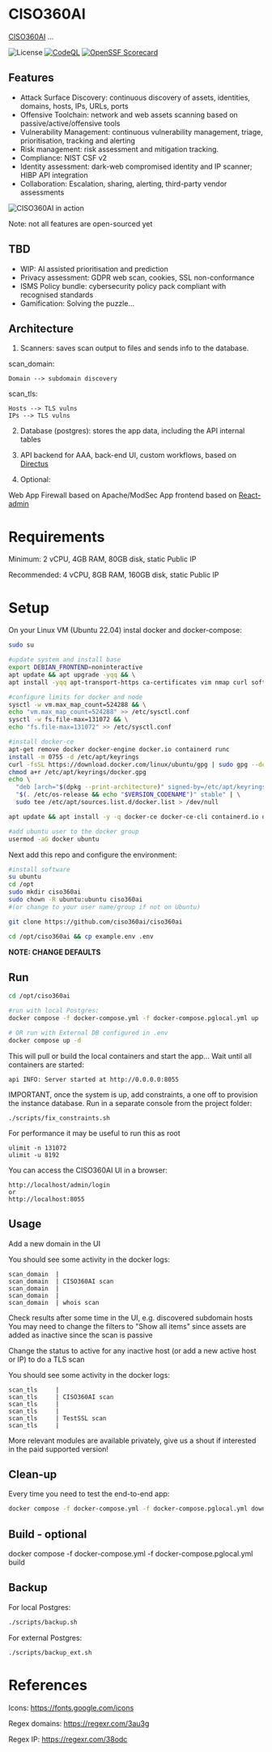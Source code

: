 # CISO360AI

[CISO360AI](https://ciso360.ai/) ... 

![License](https://img.shields.io/github/license/ciso360ai/ciso360ai)
[![CodeQL](https://github.com/ciso360ai/ciso360ai/actions/workflows/codeql.yml/badge.svg)](https://github.com/ciso360ai/ciso360ai/actions/workflows/codeql.yml)
[![OpenSSF Scorecard](https://api.scorecard.dev/projects/github.com/ciso360ai/ciso360ai/badge)](https://scorecard.dev/viewer/?uri=github.com/ciso360ai/ciso360ai)

## Features
 * Attack Surface Discovery: continuous discovery of assets, identities, domains, hosts, IPs, URLs, ports
 * Offensive Toolchain: network and web assets scanning based on passive/active/offensive tools
 * Vulnerability Management: continuous vulnerability management, triage, prioritisation, tracking and alerting
 * Risk management: risk assessment and mitigation tracking. 
 * Compliance: NIST CSF v2
 * Identity assessment: dark-web compromised identity and IP scanner; HIBP API integration
 * Collaboration: Escalation, sharing, alerting, third-party vendor assessments

![CISO360AI in action](./api/uploads/ciso360ai_slide.gif)

Note: not all features are open-sourced yet

## TBD
 * WIP: AI assisted prioritisation and prediction
 * Privacy assessment: GDPR web scan, cookies, SSL non-conformance
 * ISMS Policy bundle: cybersecurity policy pack compliant with recognised standards
 * Gamification: Solving the puzzle...

## Architecture
1. Scanners: saves scan output to files and sends info to the database.

scan_domain:

    Domain --> subdomain discovery

scan_tls:

    Hosts --> TLS vulns
    IPs --> TLS vulns

2. Database (postgres): stores the app data, including the API internal tables

3. API backend for AAA, back-end UI, custom workflows, based on [Directus](https://github.com/directus/directus)

4. Optional: 

Web App Firewall based on Apache/ModSec
App frontend based on [React-admin](https://marmelab.com/react-admin/)


# Requirements

Minimum: 2 vCPU, 4GB RAM, 80GB disk, static Public IP 

Recommended: 4 vCPU, 8GB RAM, 160GB disk, static Public IP 

# Setup

On your Linux VM (Ubuntu 22.04) instal docker and docker-compose:

```bash
sudo su

#update system and install base
export DEBIAN_FRONTEND=noninteractive
apt update && apt upgrade -yqq && \
apt install -yqq apt-transport-https ca-certificates vim nmap curl software-properties-common git

#configure limits for docker and node
sysctl -w vm.max_map_count=524288 && \
echo "vm.max_map_count=524288" >> /etc/sysctl.conf
sysctl -w fs.file-max=131072 && \
echo "fs.file-max=131072" >> /etc/sysctl.conf

#install docker-ce
apt-get remove docker docker-engine docker.io containerd runc
install -m 0755 -d /etc/apt/keyrings
curl -fsSL https://download.docker.com/linux/ubuntu/gpg | sudo gpg --dearmor -o /etc/apt/keyrings/docker.gpg
chmod a+r /etc/apt/keyrings/docker.gpg
echo \
  "deb [arch="$(dpkg --print-architecture)" signed-by=/etc/apt/keyrings/docker.gpg] https://download.docker.com/linux/ubuntu \
  "$(. /etc/os-release && echo "$VERSION_CODENAME")" stable" | \
  sudo tee /etc/apt/sources.list.d/docker.list > /dev/null

apt update && apt install -y -q docker-ce docker-ce-cli containerd.io docker-buildx-plugin docker-compose-plugin

#add ubuntu user to the docker group
usermod -aG docker ubuntu

```

Next add this repo and configure the environment:

```bash
#install software
su ubuntu
cd /opt
sudo mkdir ciso360ai
sudo chown -R ubuntu:ubuntu ciso360ai
#(or change to your user name/group if not on Ubuntu)

git clone https://github.com/ciso360ai/ciso360ai

cd /opt/ciso360ai && cp example.env .env
```

**NOTE: CHANGE DEFAULTS**

## Run
```bash
cd /opt/ciso360ai

#run with local Postgres:
docker compose -f docker-compose.yml -f docker-compose.pglocal.yml up

# OR run with External DB configured in .env
docker compose up -d
```

This will pull or build the local containers and start the app...
Wait until all containers are started:
```
api INFO: Server started at http://0.0.0.0:8055
```
IMPORTANT, once the system is up, add constraints, a one off to provision the instance database. 
Run in a separate console from the project folder:
```
./scripts/fix_constraints.sh
```


For performance it may be useful to run this as root
```
ulimit -n 131072
ulimit -u 8192
```

You can access the CISO360AI UI in a browser: 
```
http://localhost/admin/login
or
http://localhost:8055
```

## Usage
Add a new domain in the UI

You should see some activity in the docker logs:
```
scan_domain  | 
scan_domain  | CISO360AI scan
scan_domain  | 
scan_domain  | 
scan_domain  | whois scan
```

Check results after some time in the UI, e.g. discovered subdomain hosts
You may need to change the filters to "Show all items" since assets are added as inactive since the scan is passive

Change the status to active for any inactive host (or add a new active host or IP) to do a TLS scan

You should see some activity in the docker logs:
```
scan_tls     | 
scan_tls     | CISO360AI scan
scan_tls     | 
scan_tls     | 
scan_tls     | TestSSL scan
scan_tls     | 
```

More relevant modules are available privately, give us a shout if interested in the paid supported version!

## Clean-up
Every time you need to test the end-to-end app:
```bash
docker compose -f docker-compose.yml -f docker-compose.pglocal.yml down -v
```

## Build - optional

docker compose -f docker-compose.yml -f docker-compose.pglocal.yml build

## Backup

For local Postgres:
```bash
./scripts/backup.sh
```

For external Postgres:
```bash
./scripts/backup_ext.sh
```

# References
Icons:
https://fonts.google.com/icons

Regex domains:
https://regexr.com/3au3g

Regex IP:
https://regexr.com/38odc
